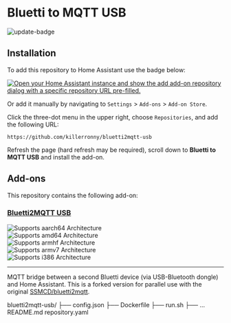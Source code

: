 # Bluetti to MQTT USB

![update-badge](https://img.shields.io/github/last-commit/killerronny/bluetti2mqtt-usb?label=Last%20Updated)

## Installation
To add this repository to Home Assistant use the badge below:

[![Open your Home Assistant instance and show the add add-on repository dialog with a specific repository URL pre-filled.](https://my.home-assistant.io/badges/supervisor_add_addon_repository.svg)](https://my.home-assistant.io/redirect/supervisor_add_addon_repository/?repository_url=https%3A%2F%2Fgithub.com%2Fkillerronny%2Fbluetti2mqtt-usb)

Or add it manually by navigating to `Settings` > `Add-ons` > `Add-on Store`.

Click the three-dot menu in the upper right, choose `Repositories`, and add the following URL:

```
https://github.com/killerronny/bluetti2mqtt-usb
```


Refresh the page (hard refresh may be required), scroll down to **Bluetti to MQTT USB** and install the add-on.

## Add-ons

This repository contains the following add-on:

### [Bluetti2MQTT USB](./bluetti2mqtt-usb)

![Supports aarch64 Architecture][aarch64-shield]  
![Supports amd64 Architecture][amd64-shield]  
![Supports armhf Architecture][armhf-shield]  
![Supports armv7 Architecture][armv7-shield]  
![Supports i386 Architecture][i386-shield]

[aarch64-shield]: https://img.shields.io/badge/aarch64-yes-green.svg  
[amd64-shield]: https://img.shields.io/badge/amd64-yes-green.svg  
[armhf-shield]: https://img.shields.io/badge/armhf-yes-green.svg  
[armv7-shield]: https://img.shields.io/badge/armv7-yes-green.svg  
[i386-shield]: https://img.shields.io/badge/i386-yes-green.svg  

---

MQTT bridge between a second Bluetti device (via USB-Bluetooth dongle) and Home Assistant.
This is a forked version for parallel use with the original [SSMCD/bluetti2mqtt](https://github.com/SSMCD/bluetti2mqtt).


bluetti2mqtt-usb/
├── config.json
├── Dockerfile
├── run.sh
├── ...
README.md
repository.yaml
